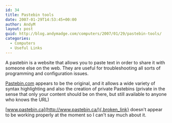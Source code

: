 ```yaml
---
id: 34
title: Pastebin tools
date: 2007-01-29T14:53:45+00:00
author: AndyM
layout: post
guid: http://blog.andymadge.com/computers/2007/01/29/pastebin-tools/
categories:
  - Computers
  - Useful Links
---
```

A pastebin is a website that allows you to paste text in order to share it with someone else on the web. They are useful for troubleshooting all sorts of programming and configuration issues.

[Pastebin.com](http://pastebin.com/) appears to be the original, and it allows a wide variety of syntax highlighting and also the creation of private Pastebins (private in the sense that only your content should be on there, but still available to anyone who knows the URL)

[www.pastebin.ca](http://www.pastebin.ca/){.broken_link} doesn't appear to be working properly at the moment so I can't say much about it.